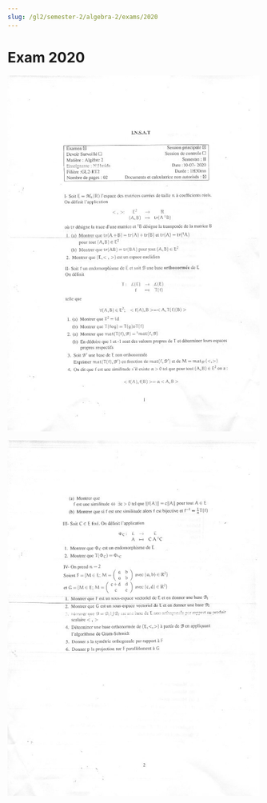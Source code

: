 ```yaml
---
slug: /gl2/semester-2/algebra-2/exams/2020
---
```


# Exam 2020

![1](assets/2020-1.jpg)

![2](assets/2020-2.jpg)
